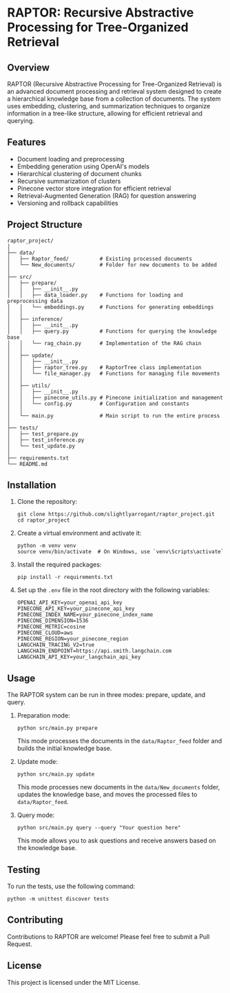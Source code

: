 # RAPTOR: Recursive Abstractive Processing for Tree-Organized Retrieval

## Overview

RAPTOR (Recursive Abstractive Processing for Tree-Organized Retrieval) is an advanced document processing and retrieval system designed to create a hierarchical knowledge base from a collection of documents. The system uses embedding, clustering, and summarization techniques to organize information in a tree-like structure, allowing for efficient retrieval and querying.

## Features

- Document loading and preprocessing
- Embedding generation using OpenAI's models
- Hierarchical clustering of document chunks
- Recursive summarization of clusters
- Pinecone vector store integration for efficient retrieval
- Retrieval-Augmented Generation (RAG) for question answering
- Versioning and rollback capabilities

## Project Structure

```
raptor_project/
│
├── data/
│   ├── Raptor_feed/          # Existing processed documents
│   └── New_documents/        # Folder for new documents to be added
│
├── src/
│   ├── prepare/
│   │   ├── __init__.py
│   │   ├── data_loader.py    # Functions for loading and preprocessing data
│   │   └── embeddings.py     # Functions for generating embeddings
│   │
│   ├── inference/
│   │   ├── __init__.py
│   │   ├── query.py          # Functions for querying the knowledge base
│   │   └── rag_chain.py      # Implementation of the RAG chain
│   │
│   ├── update/
│   │   ├── __init__.py
│   │   ├── raptor_tree.py    # RaptorTree class implementation
│   │   └── file_manager.py   # Functions for managing file movements
│   │
│   ├── utils/
│   │   ├── __init__.py
│   │   ├── pinecone_utils.py # Pinecone initialization and management
│   │   └── config.py         # Configuration and constants
│   │
│   └── main.py               # Main script to run the entire process
│
├── tests/
│   ├── test_prepare.py
│   ├── test_inference.py
│   └── test_update.py
│
├── requirements.txt
└── README.md
```

## Installation

1. Clone the repository:
   ```
   git clone https://github.com/slightlyarrogant/raptor_project.git
   cd raptor_project
   ```

2. Create a virtual environment and activate it:
   ```
   python -m venv venv
   source venv/bin/activate  # On Windows, use `venv\Scripts\activate`
   ```

3. Install the required packages:
   ```
   pip install -r requirements.txt
   ```

4. Set up the `.env` file in the root directory with the following variables:
   ```
   OPENAI_API_KEY=your_openai_api_key
   PINECONE_API_KEY=your_pinecone_api_key
   PINECONE_INDEX_NAME=your_pinecone_index_name
   PINECONE_DIMENSION=1536
   PINECONE_METRIC=cosine
   PINECONE_CLOUD=aws
   PINECONE_REGION=your_pinecone_region
   LANGCHAIN_TRACING_V2=true
   LANGCHAIN_ENDPOINT=https://api.smith.langchain.com
   LANGCHAIN_API_KEY=your_langchain_api_key
   ```

## Usage

The RAPTOR system can be run in three modes: prepare, update, and query.

1. Preparation mode:
   ```
   python src/main.py prepare
   ```
   This mode processes the documents in the `data/Raptor_feed` folder and builds the initial knowledge base.

2. Update mode:
   ```
   python src/main.py update
   ```
   This mode processes new documents in the `data/New_documents` folder, updates the knowledge base, and moves the processed files to `data/Raptor_feed`.

3. Query mode:
   ```
   python src/main.py query --query "Your question here"
   ```
   This mode allows you to ask questions and receive answers based on the knowledge base.

## Testing

To run the tests, use the following command:
```
python -m unittest discover tests
```

## Contributing

Contributions to RAPTOR are welcome! Please feel free to submit a Pull Request.

## License

This project is licensed under the MIT License.
